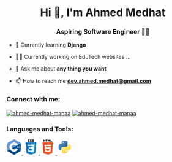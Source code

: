 <h1 align="center">Hi 👋, I'm Ahmed Medhat</h1>
<h3 align="center">Aspiring Software Engineer 👨‍💻</h3>

- 🌱 Currently learning **Django**
  
- 👨‍💻 Currently working on EduTech websites ...

- 💬 Ask me about **any thing you want**

- 📫 How to reach me **dev.ahmed.medhat@gmail.com**

<h3 align="left">Connect with me:</h3>
<p align="left">
<a href="https://linkedin.com/in/ahmed-medhat-manaa" target="blank"><img align="center" src="https://raw.githubusercontent.com/rahuldkjain/github-profile-readme-generator/master/src/images/icons/Social/linked-in-alt.svg" alt="ahmed-medhat-manaa" height="30" width="40" /></a>
<a href="https://www.facebook.com/ahmed.mana.7509" target="blank"><img align="center" src="https://raw.githubusercontent.com/rahuldkjain/github-profile-readme-generator/master/src/images/icons/Social/facebook.svg" alt="ahmed-medhat-manaa" height="30" width="40" /></a>
</p>

<h3 align="left">Languages and Tools:</h3>
<p align="left"> <a href="https://www.w3schools.com/cpp/" target="_blank" rel="noreferrer"> <img src="https://raw.githubusercontent.com/devicons/devicon/master/icons/cplusplus/cplusplus-original.svg" alt="cplusplus" width="40" height="40"/> </a> <a href="https://www.w3schools.com/css/" target="_blank" rel="noreferrer"> <img src="https://raw.githubusercontent.com/devicons/devicon/master/icons/css3/css3-original-wordmark.svg" alt="css3" width="40" height="40"/> </a> <a href="https://www.w3.org/html/" target="_blank" rel="noreferrer"> <img src="https://raw.githubusercontent.com/devicons/devicon/master/icons/html5/html5-original-wordmark.svg" alt="html5" width="40" height="40"/> </a> <a href="https://www.python.org" target="_blank" rel="noreferrer"> <img src="https://raw.githubusercontent.com/devicons/devicon/master/icons/python/python-original.svg" alt="python" width="40" height="40"/> </a> </p>



